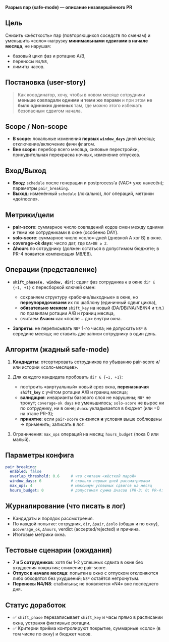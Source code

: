 **Разрыв пар (safe-mode) — описание незавершённого PR**

## Цель

Снизить «жёсткость» пар (повторяющихся соседств по сменам) и уменьшить «соло»-нагрузку **минимальными сдвигами в начале месяца**, не нарушая:

* базовый цикл фаз и ротацию A/B,
* переносы `N4/N8`,
* лимиты часов.

## Постановка (user-story)

> Как координатор, хочу, чтобы в новом месяце сотрудники **меньше совпадали одними и теми же парами** и при этом **не было одиноких дневных** там, где можно этого избежать безопасным сдвигом начала.

## Scope / Non-scope

* **В scope:** локальные изменения **первых `window_days`** дней месяца; отключение/включение фичи флагом.
* **Вне scope:** перебор всего месяца, силовые перестройки, принудительная перекраска ночных, изменение отпусков.

## Вход/Выход

* **Вход:** `schedule` после генерации и postprocess’а (VAC* уже нанесён); параметры `pair_breaking`.
* **Выход:** изменённый `schedule` (локально), лог операций, метрики «до/после».

## Метрики/цели

* **pair-score**: суммарное число совпадений кодов смен между одними и теми же сотрудниками в окне (особенно DAY).
* **solo-score**: суммарное число «соло»-дней (дневной A xor B) в окне.
* **coverage-ok days**: число дат, где `DA+DB ≥ 2`.
* **Δhours** по сотруднику (должен остаться в допустимом бюджете; в PR-4 появится компенсация M8/E8).

## Операции (представление)

* **`shift_phase(e, window, dir)`**: сдвиг фаз сотрудника `e` в окне `dir ∈ {−1, +1}` с пересборкой ключей смен:

  * сохраняем структуру «рабочие/выходные» в окне, но **переупорядочиваем** их по шаблону (единичный сдвиг цикла),
  * **обязательно меняем** `shift_key` на новый (DA/DB/NA/NB/N4 и т.п.) по правилам ротации A/B и границ месяца,
  * считаем **Δчасы** как «после − до» внутри окна.
* **Запреты:** не переписывать `N8*` 1-го числа; не допускать `N8*` в середине месяца; не ставить две записи сотруднику в один день.

## Алгоритм (жадный safe-mode)

1. **Кандидаты**: отсортировать сотрудников по убыванию pair-score и/или истории «соло-месяцев».
2. Для каждого кандидата пробовать `dir ∈ {−1, +1}`:

   * построить «виртуальный» новый срез окна, **переназначая `shift_key`** с учётом ротации A/B и границ месяца;
   * **валидация**: инварианты базового слоя не нарушены; `N8*` не тронут; `coverage-ok days` не уменьшилось; `solo-score` не вырос ни по сотруднику, ни в окне; `Δчасы` укладывается в бюджет (или =0 на этапе PR-3);
   * **принятие**: если `pair-score` снизился **и** условия выше соблюдены → применить; записать в лог.
3. Ограничения: `max_ops` операций на месяц; `hours_budget` (пока 0 или малый).

## Параметры конфига

```yaml
pair_breaking:
  enabled: false
  overlap_threshold: 0.6     # что считаем «жёсткой парой»
  window_days: 6             # сколько первых дней рассматриваем
  max_ops: 4                 # максимум успешных сдвигов на месяц
  hours_budget: 0            # допустимая сумма Δчасов (PR-3: 0; PR-4: >0 с M8/E8)
```

## Журналирование (что писать в лог)

* Кандидаты и порядок рассмотрения.
* По каждой попытке: сотрудник, `dir`, `Δpair`, `Δsolo` (общая и по окну), `Δcoverage_ok`, `Δhours`, verdict (accepted/rejected) и причина.
* Итоговые метрики окна.

## Тестовые сценарии (ожидания)

* **7 и 5 сотрудников**: хотя бы 1–2 успешных сдвига в окне без ухудшения покрытия; снижение pair-score.
* **Отпуск в начале месяца**: попытки в окно с отпуском отклоняются либо обходятся без ухудшений; `N8*` остаётся нетронутым.
* **Переносы N4/N8**: стабильны; не появляется «N4» вне последнего дня.

## Статус доработок

* ✅ `shift_phase` перезаписывает `shift_key` и часы прямо в расписании окна, устраняя фиктивные ротации.
* ✅ Критерии приёма контролируют покрытие, суммарные «соло» (в том числе по окну) и бюджет часов.
